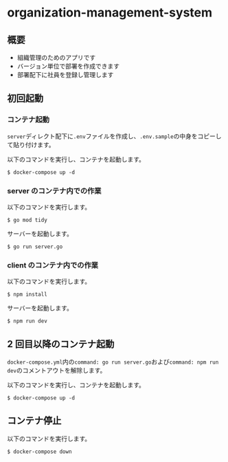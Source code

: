 # organization-management-system

## 概要

- 組織管理のためのアプリです
- バージョン単位で部署を作成できます
- 部署配下に社員を登録し管理します

## 初回起動

### コンテナ起動

`server`ディレクト配下に`.env`ファイルを作成し、`.env.sample`の中身をコピーして貼り付けます。

以下のコマンドを実行し、コンテナを起動します。

```
$ docker-compose up -d
```

### server のコンテナ内での作業

以下のコマンドを実行します。

```
$ go mod tidy
```

サーバーを起動します。

```
$ go run server.go
```

### client のコンテナ内での作業

以下のコマンドを実行します。

```
$ npm install
```

サーバーを起動します。

```
$ npm run dev
```

## 2 回目以降のコンテナ起動

`docker-compose.yml`内の`command: go run server.go`および`command: npm run dev`のコメントアウトを解除します。

以下のコマンドを実行し、コンテナを起動します。

```
$ docker-compose up -d
```

## コンテナ停止

以下のコマンドを実行します。

```
$ docker-compose down
```
